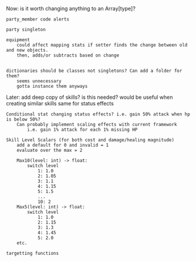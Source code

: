 Now:
	is it worth changing anything to an Array[type]?

	party_member code alerts

	party singleton

	equipment
		could affect mapping stats if setter finds the change between old and new objects.
		then, adds/or subtracts based on change


	dictionaries should be classes not singletons? Can add a folder for them?
		seems unnecessary
		gotta instance them anyways

Later:
	add deep copy of skills? is this needed?
			would be useful when creating similar skills
		same for status effects

	Conditional stat changing status effects? i.e. gain 50% attack when hp is below 50%?
		Can probably implement scaling effects with current framework
			i.e. gain 1% attack for each 1% missing HP

	Skill Level Scalars (for both cost and damage/healing magnitude)
		add a default for 0 and invalid = 1
		evaluate over the max = 2

		Max10(level: int) -> float: 
			switch level
				1: 1.0
				2: 1.05
				3: 1.1
				4: 1.15
				5: 1.5
				...
				10: 2
		Max5(level: int) -> float: 
			switch level
				1: 1.0
				2: 1.15
				3: 1.3
				4: 1.45
				5: 2.0
		etc.

	targetting functions
	
